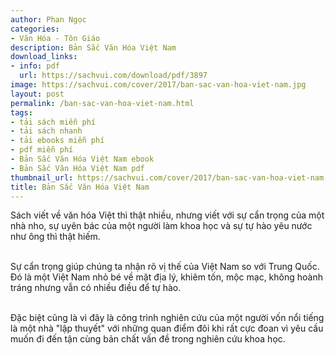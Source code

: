 ```yaml
---
author: Phan Ngọc
categories:
- Văn Hóa - Tôn Giáo
description: Bản Sắc Văn Hóa Việt Nam
download_links:
- info: pdf
  url: https://sachvui.com/download/pdf/3897
image: https://sachvui.com/cover/2017/ban-sac-van-hoa-viet-nam.jpg
layout: post
permalink: /ban-sac-van-hoa-viet-nam.html
tags:
- tải sách miễn phí
- tải sách nhanh
- tải ebooks miễn phí
- pdf miễn phí
- Bản Sắc Văn Hóa Việt Nam ebook
- Bản Sắc Văn Hóa Việt Nam pdf
thumbnail_url: https://sachvui.com/cover/2017/ban-sac-van-hoa-viet-nam.jpg
title: Bản Sắc Văn Hóa Việt Nam
---
```


 <div class="item-desc text-justify"> <p>Sách viết về văn hóa Việt thì thật nhiều, nhưng viết với sự cẩn trọng của một nhà nho, sự uyên bác của một người làm khoa học và sự tự hào yêu nước như ông thì thật hiếm. </p><p><br>Sự cẩn trọng giúp chúng ta nhận rõ vị thế của Việt Nam so với Trung Quốc. Đó là một Việt Nam nhỏ bé về mặt địa lý, khiêm tốn, mộc mạc, không hoành tráng nhưng vẫn có nhiều điều để tự hào.</p><p><br>Đặc biệt cũng là vì đây là công trình nghiên cứu của một người vốn nổi tiếng là một nhà "lập thuyết" với những quan điểm đôi khi rất cực đoan vì yêu cầu muốn đi đến tận cùng bản chất vấn đề trong nghiên cứu khoa học. </p> </div>